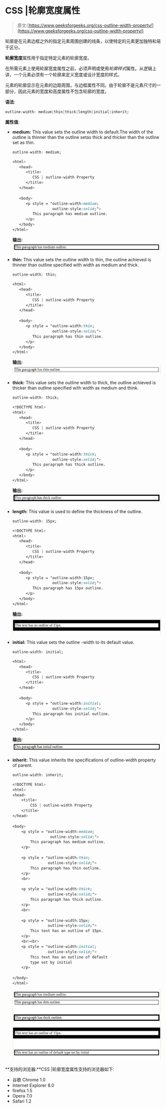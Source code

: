 # CSS |轮廓宽度属性

> 原文:[https://www.geeksforgeeks.org/css-outline-width-property/](https://www.geeksforgeeks.org/css-outline-width-property/)

轮廓是在元素边框之外的指定元素周围创建的线条，以使特定的元素更加独特和易于区分。

**轮廓宽度**属性用于指定特定元素的轮廓宽度。

在所需元素上使用轮廓宽度属性之前，必须声明或使用*轮廓样式*属性。从逻辑上讲，一个元素必须有一个轮廓来定义宽度或设计宽度的样式。

元素的轮廓显示在元素的边距周围，与边框属性不同。由于轮廓不是元素尺寸的一部分，因此元素的宽度和高度属性不包含轮廓的宽度。

**语法**:

```css
outline-width: medium|thin|thick|length|initial|inherit;

```

**属性值**:

*   **medium:** This value sets the outline width to default.The width of the outline is thinner than the outline setas thick and thicker than the outline set as thin.

    ```css
    outline-width: medium;

    ```

    ```css
    <html>
       <head>
          <title>
             CSS | outline-width Property
          </title>
       </head>

       <body>
          <p style = "outline-width:medium;
                      outline-style:solid;">
             This paragraph has medium outline.
          </p>
       </body>
    </html>
    ```

    **输出:**
    ![](img/7dfcc163a8b80c451c54b9e834be747f.png)

*   **thin:** This value sets the outline width to thin, the outline achieved is thinner than outline specified with width as medium and thick.

    ```css
    outline-width: thin;

    ```

    ```css
    <html>
       <head>
          <title>
             CSS | outline-width Property
          </title>
       </head>

       <body>
          <p style = "outline-width:thin; 
                      outline-style:solid;">
             This paragraph has thin outline.
          </p>
       </body>
    </html>
    ```

    **输出:**
    ![](img/2d0ccc86680cd79ba96a4e88c70eff71.png)

*   **thick:** This value sets the outline width to thick, the outline achieved is thicker than outline specified with width as medium and think.

    ```css
    outline-width: thick;

    ```

    ```css
    <!DOCTYPE html>
    <html>
       <head>
          <title>
             CSS | outline-width Property
          </title>
       </head>

       <body>
          <p style = "outline-width:thick; 
                      outline-style:solid;">
             This paragraph has thick outline.
          </p>
       </body>
    </html>
    ```

    **输出:**
    ![](img/1743b613eb6cbb2b9fa82d625fed430f.png)

*   **length:** This value is used to define the thickness of the outline.

    ```css
    outline-width: 15px;

    ```

    ```css
    <!DOCTYPE html>
    <html>
       <head>
          <title>
             CSS | outline-width Property
          </title>
       </head>

       <body>
          <p style = "outline-width:15px; 
                      outline-style:solid;">
             This paragraph has 15px outline.
          </p>
       </body>
    </html>
    ```

    **输出:**
    ![](img/38538ab5777a4152fde4304efae4543d.png)

*   **initial:** This value sets the outline -width to its default value.

    ```css
    outline-width: initial;

    ```

    ```css
    <html>
       <head>
          <title>
             CSS | outline-width Property
          </title>
       </head>

       <body>
          <p style = "outline-width:initial; 
                      outline-style:solid;">
             This paragraph has initial outline.
          </p>
       </body>
    </html>
    ```

    **输出:**
    ![](img/4aa4861abf295b38467885f4c6e46d88.png)

*   **inherit:** This value inherits the specifications of outline-width property of parent.

    ```css
    outline-width: inherit;

    ```

    ```css
    <!DOCTYPE html>
    <html>
    <head>
        <title>
            CSS | outline-width Property
        </title>
    </head>

    <body>
        <p style = "outline-width:medium; 
                     outline-style:solid;">
            This paragraph has medium outline.
        </p>

        <p style = "outline-width:thin; 
                    outline-style:solid;">
            This paragraph has thin outline.
        </p>
        <br>

        <p style = "outline-width:thick; 
                    outline-style:solid;">
            This paragraph has thick outline.
        </p>
        <br>

        <p style = "outline-width:15px; 
                    outline-style:solid;">
            This text has an outline of 15px.
        </p>
        <br><br> 
        <p style = "outline-width:initial; 
                    outline-style:solid;">
            This text has an outline of default
            type set by initial
        </p>

    </body>
    </html>                    
    ```

    ![](img/b6d7a79645ecd96f2475d430df97eca7.png)

**支持的浏览器:**CSS |轮廓宽度属性支持的浏览器如下:

*   谷歌 Chrome 1.0
*   Internet Explorer 8.0
*   firefox 1.5
*   Opera 7.0
*   Safari 1.2